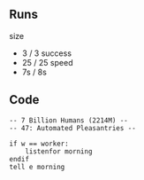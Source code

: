 
## Runs

size
* 3 / 3
success
* 25 / 25
speed
* 7s / 8s

## Code

```
-- 7 Billion Humans (2214M) --
-- 47: Automated Pleasantries --

if w == worker:
	listenfor morning
endif
tell e morning



```
